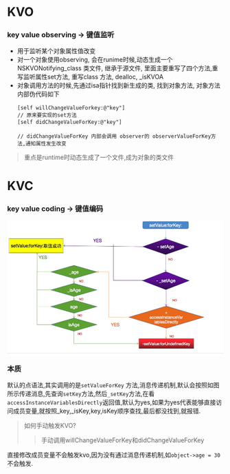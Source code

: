 # KVO
### key value observing -> 键值监听
- 用于监听某个对象属性值改变
- 对一个对象使用observing, 会在runime时候,动态生成一个NSKVONotifying_class 类文件, 继承于源文件, 里面主要重写了四个方法,重写监听属性set方法, 重写class 方法, dealloc, _isKVOA
- 对象调用方法的时候,先通过isa指针找到新生成的类, 找到对象方法, 对象方法内部伪代码如下
    ```
    [self willChangeValueForkey:@"key"]
    // 原来要实现的set方法
    [self didChangeValueForKey:@"key"]
    
    // didChangeValueForKey 内部会调用 observer的 observerValueForKey方法,通知属性发生改变
    
> 重点是runtime时动态生成了一个文件,成为对象的类文件

# KVC
### key value coding -> 键值编码

<img src="https://github.com/luoganzhi/WorkBook/blob/master/iOS/image/kvc.png" width="600" align=center alt="example">
 
 ### 本质 
 默认的点语法,其实调用的是`setValueForKey` 方法,消息传递机制,默认会按照如图所示传递消息,先查询`setKey`方法,然后`_setKey`方法,在看`accessInstanceVariablesDirectly`返回值,默认为yes,如果为yes代表能够直接访问成员变量,就按照_key,_isKey,key,isKey顺序查找,最后都没找到,就报错.
 
 > 如何手动触发KVO?
 >> 手动调用willChangeValueForKey和didChangeValueForKey
 
 直接修改成员变量不会触发kvo,因为没有通过消息传递机制,如`object->age = 30`不会触发.
 
 

